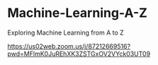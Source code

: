 # Machine-Learning-A-Z
Exploring Machine Learning from A to Z


https://us02web.zoom.us/j/87212669516?pwd=MFlmK0JuREhXK3ZSTGxOV2VYck03UT09

